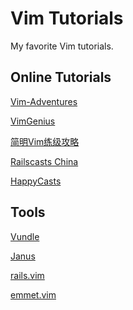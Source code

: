Vim Tutorials
=============

My favorite Vim tutorials.

Online Tutorials
----------------

[Vim-Adventures](http://vim-adventures.com/)

[VimGenius](http://vimgenius.com/)

[简明Vim练级攻略](http://coolshell.cn/articles/5426.html)

[Railscasts China](http://railscasts-china.com/episodes?query=vim)

[HappyCasts](http://happycasts.net/episodes?tag_id=1)

Tools
-----

[Vundle](https://github.com/gmarik/vundle)

[Janus](https://github.com/carlhuda/janus)

[rails.vim](https://github.com/tpope/vim-rails)

[emmet.vim](http://mattn.github.io/emmet-vim/)